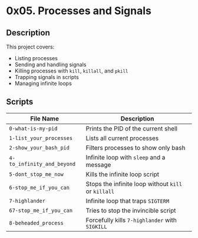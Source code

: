 # 0x05. Processes and Signals

## Description
This project covers:
- Listing processes
- Sending and handling signals
- Killing processes with `kill`, `killall`, and `pkill`
- Trapping signals in scripts
- Managing infinite loops

## Scripts

| File Name                 | Description                                      |
|--------------------------|--------------------------------------------------|
| `0-what-is-my-pid`       | Prints the PID of the current shell              |
| `1-list_your_processes`  | Lists all current processes                      |
| `2-show_your_bash_pid`   | Filters processes to show only bash              |
| `4-to_infinity_and_beyond` | Infinite loop with `sleep` and a message      |
| `5-dont_stop_me_now`     | Kills the infinite loop script                   |
| `6-stop_me_if_you_can`   | Stops the infinite loop without `kill` or `killall` |
| `7-highlander`           | Infinite loop that traps `SIGTERM`              |
| `67-stop_me_if_you_can`  | Tries to stop the invincible script              |
| `8-beheaded_process`     | Forcefully kills `7-highlander` with `SIGKILL`  |
